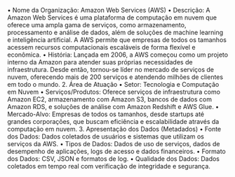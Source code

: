 •	Nome da Organização: Amazon Web Services (AWS)
•	Descrição: A Amazon Web Services é uma plataforma de computação em nuvem que oferece uma ampla gama de serviços, como armazenamento, processamento e análise de dados, além de soluções de machine learning e inteligência artificial. A AWS permite que empresas de todos os tamanhos acessem recursos computacionais escaláveis de forma flexível e econômica.
•	História: Lançada em 2006, a AWS começou como um projeto interno da Amazon para atender suas próprias necessidades de infraestrutura. Desde então, tornou-se líder no mercado de serviços de nuvem, oferecendo mais de 200 serviços e atendendo milhões de clientes em todo o mundo.
2. Área de Atuação
•	Setor: Tecnologia e Computação em Nuvem
•	Serviços/Produtos: Oferece serviços de infraestrutura como Amazon EC2, armazenamento com Amazon S3, bancos de dados com Amazon RDS, e soluções de análise com Amazon Redshift e AWS Glue.
•	Mercado-Alvo: Empresas de todos os tamanhos, desde startups até grandes corporações, que buscam eficiência e escalabilidade através da computação em nuvem.
3. Apresentação dos Dados (Metadados)
•	Fonte dos Dados: Dados coletados de usuários e sistemas que utilizam os serviços da AWS.
•	Tipos de Dados: Dados de uso de serviços, dados de desempenho de aplicações, logs de acesso e dados financeiros.
•	Formato dos Dados: CSV, JSON e formatos de log.
•	Qualidade dos Dados: Dados coletados em tempo real com verificação de integridade e segurança.
